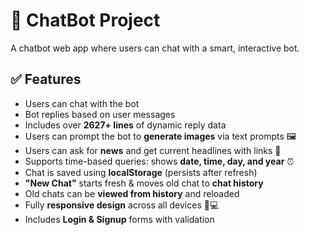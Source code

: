 # 🤖 ChatBot Project

A chatbot web app where users can chat with a smart, interactive bot.

## ✅ Features

- Users can chat with the bot  
- Bot replies based on user messages  
- Includes over **2627+ lines** of dynamic reply data  
- Users can prompt the bot to **generate images** via text prompts 🖼️  
- Users can ask for **news** and get current headlines with links 📰  
- Supports time-based queries: shows **date, time, day, and year** ⏰  
- Chat is saved using **localStorage** (persists after refresh)  
- **"New Chat"** starts fresh & moves old chat to **chat history**  
- Old chats can be **viewed from history** and reloaded  
- Fully **responsive design** across all devices 📱💻  
- Includes **Login & Signup** forms with validation  
